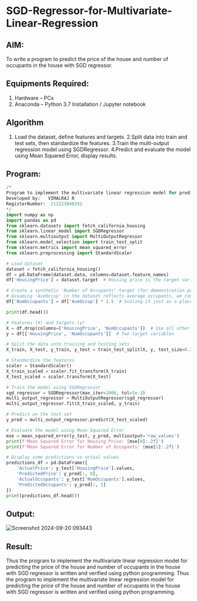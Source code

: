 # SGD-Regressor-for-Multivariate-Linear-Regression

## AIM:
To write a program to predict the price of the house and number of occupants in the house with SGD regressor.

## Equipments Required:
1. Hardware – PCs
2. Anaconda – Python 3.7 Installation / Jupyter notebook

## Algorithm
1. Load the dataset, define features and targets.
2.Split data into train and test sets, then standardize the features.
3.Train the multi-output regression model using SGDRegressor.
4.Predict and evaluate the model using Mean Squared Error, display results.


## Program:
```py
/*
Program to implement the multivariate linear regression model for predicting the price of the house and number of occupants in the house with SGD regressor.
Developed by:   VIMALRAJ R
RegisterNumber:  212223040242
*/
import numpy as np
import pandas as pd
from sklearn.datasets import fetch_california_housing
from sklearn.linear_model import SGDRegressor
from sklearn.multioutput import MultiOutputRegressor
from sklearn.model_selection import train_test_split
from sklearn.metrics import mean_squared_error
from sklearn.preprocessing import StandardScaler

# Load dataset
dataset = fetch_california_housing()
df = pd.DataFrame(dataset.data, columns=dataset.feature_names)
df['HousingPrice'] = dataset.target  # Housing price is the target variable

# Create a synthetic 'Number of Occupants' target (for demonstration purposes)
# Assuming 'AveOccup' in the dataset reflects average occupants, we can modify it for prediction
df['NumOccupants'] = df['AveOccup'] * 1.5  # Scaling it just as a placeholder

print(df.head())

# Features (X) and targets (y)
X = df.drop(columns=['HousingPrice', 'NumOccupants'])  # Use all other features as input
y = df[['HousingPrice', 'NumOccupants']]  # Two target variables

# Split the data into training and testing sets
X_train, X_test, y_train, y_test = train_test_split(X, y, test_size=0.2, random_state=42)

# Standardize the features
scaler = StandardScaler()
X_train_scaled = scaler.fit_transform(X_train)
X_test_scaled = scaler.transform(X_test)

# Train the model using SGDRegressor
sgd_regressor = SGDRegressor(max_iter=1000, tol=1e-3)
multi_output_regressor = MultiOutputRegressor(sgd_regressor)
multi_output_regressor.fit(X_train_scaled, y_train)

# Predict on the test set
y_pred = multi_output_regressor.predict(X_test_scaled)

# Evaluate the model using Mean Squared Error
mse = mean_squared_error(y_test, y_pred, multioutput='raw_values')
print(f'Mean Squared Error for Housing Price: {mse[0]:.2f}')
print(f'Mean Squared Error for Number of Occupants: {mse[1]:.2f}')

# Display some predictions vs actual values
predictions_df = pd.DataFrame({
    'ActualPrice': y_test['HousingPrice'].values,
    'PredictedPrice': y_pred[:, 0],
    'ActualOccupants': y_test['NumOccupants'].values,
    'PredictedOccupants': y_pred[:, 1]
})
print(predictions_df.head())

```


## Output:
![Screenshot 2024-09-20 093443](https://github.com/user-attachments/assets/aa455b2c-b2dd-42d7-bb1a-d9b66552b8ae)



## Result:
Thus the program to implement the multivariate linear regression model for predicting the price of the house and number of occupants in the house with SGD regressor is written and verified using python programming.
Thus the program to implement the multivariate linear regression model for predicting the price of the house and number of occupants in the house with SGD regressor is written and verified using python programming.
